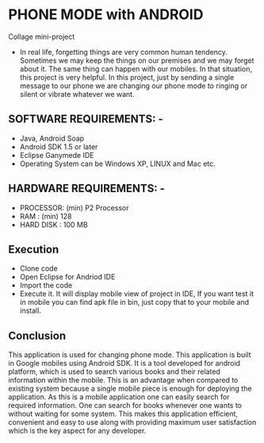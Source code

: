 # PHONE MODE with ANDROID
  Collage mini-project
  
 - In real life, forgetting things are very common human tendency. Sometimes we may keep the things on our premises and we may forget about it. The same thing can happen with our mobiles. In that situation, this project is very helpful. In this project, just by sending a single message to our phone we are changing our phone mode to ringing or silent or vibrate whatever we want.
 
## SOFTWARE REQUIREMENTS: -
  - Java, Android Soap
  - Android SDK 1.5 or later
  - Eclipse Ganymede IDE
  - Operating System can be Windows XP, LINUX and Mac etc.

## HARDWARE REQUIREMENTS: -
  - PROCESSOR: (min) P2 Processor
  - RAM              : (min) 128
  - HARD DISK : 100 MB

## Execution
  - Clone code
  - Open Eclipse for Andriod IDE
  - Import the code
  - Execute it. It will display mobile view of project in IDE, If you want test it in mobile you can find apk file in bin, just copy that to your mobile and install.
  
## Conclusion
This application is used for changing phone mode. This application is built in Google mobiles using Android SDK. It is a tool developed for android platform, which is used to search various books and their related information within the mobile. This is an advantage when compared to existing system because a single mobile piece is enough for deploying the application. As this is a mobile application one can easily search for required information. One can search for books whenever one wants to without waiting for some system. This makes this application efficient, convenient and easy to use along with providing maximum user satisfaction which is the key aspect for any developer.
